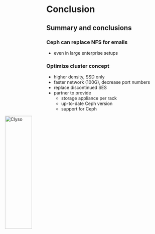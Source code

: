 <!-- .slide: data-state="section-break" id="section-break-8" data-timing="10s" -->
# Conclusion


<!-- .slide: data-state="normal" id="conclusion-0" data-timing="20s" data-menu-title="Conclusion" -->
## Summary and conclusions

### Ceph can replace NFS for emails <!-- .element: class="fragment" data-fragment-index="0" -->
* even in large enterprise setups <!-- .element: class="fragment" data-fragment-index="0" -->

### Optimize cluster concept <!-- .element: class="fragment" data-fragment-index="1" -->
* higher density, SSD only <!-- .element: class="fragment" data-fragment-index="2" -->
* faster network (100G), decrease port numbers <!-- .element: class="fragment" data-fragment-index="3" -->
* replace discontinued SES <!-- .element: class="fragment" data-fragment-index="4" -->
* partner to provide <!-- .element: class="fragment" data-fragment-index="5" -->
  * storage appliance per rack <!-- .element: class="fragment" data-fragment-index="5" -->
  * up-to-date Ceph version <!-- .element: class="fragment" data-fragment-index="5" -->
  * support for Ceph <!-- .element: class="fragment" data-fragment-index="5" -->
<div>
     <img style="position: absolute; width:30%; right: 60%;" alt="Clyso"
          data-src="images/CLYSO-Logo_black.svg" />
</div> <!-- .element class="fragment" data-fragment-index="6"-->


